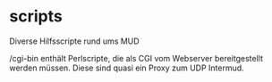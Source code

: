 # scripts
Diverse Hilfsscripte rund ums MUD

/cgi-bin enthält Perlscripte, die als CGI vom Webserver bereitgestellt werden müssen. Diese sind quasi ein Proxy zum UDP Intermud.
